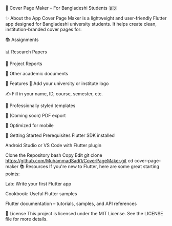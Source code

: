 📄 Cover Page Maker – For Bangladeshi Students 🇧🇩




✨ About the App
Cover Page Maker is a lightweight and user-friendly Flutter app designed for Bangladeshi university students. It helps create clean, institution-branded cover pages for:

📚 Assignments

📊 Research Papers

📑 Project Reports

📄 Other academic documents

🔧 Features
🏫 Add your university or institute logo

✍️ Fill in your name, ID, course, semester, etc.

🎨 Professionally styled templates

💾 (Coming soon) PDF export

📱 Optimized for mobile

🚀 Getting Started
Prerequisites
Flutter SDK installed

Android Studio or VS Code with Flutter plugin

Clone the Repository
bash
Copy
Edit
git clone https://github.com/MuhammadSadi1/CoverPageMaker.git
cd cover-page-maker
📚 Resources
If you're new to Flutter, here are some great starting points:

Lab: Write your first Flutter app

Cookbook: Useful Flutter samples

Flutter documentation – tutorials, samples, and API references

🪪 License
This project is licensed under the MIT License. See the LICENSE file for more details.

